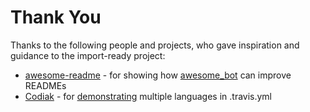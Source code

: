 # Thank You

Thanks to the following people and projects, who gave inspiration and guidance
to the import-ready project:

*   [awesome-readme][1] - for showing how [awesome\_bot][2] can improve READMEs
*   [Codiak][3] - for [demonstrating][4] multiple languages in .travis.yml

[1]: https://github.com/matiassingers/awesome-readme
[2]: https://github.com/dkhamsing/awesome_bot
[3]: https://stackoverflow.com/questions/27644586/how-to-set-up-travis-ci-with-multiple-languages/44054333#44054333
[4]: https://stackoverflow.com/a/44054333/

